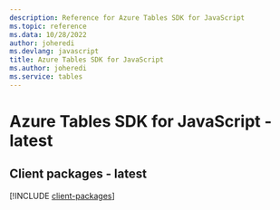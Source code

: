 ```yaml
---
description: Reference for Azure Tables SDK for JavaScript
ms.topic: reference
ms.data: 10/28/2022
author: joheredi
ms.devlang: javascript
title: Azure Tables SDK for JavaScript
ms.author: joheredi
ms.service: tables
---
```

# Azure Tables SDK for JavaScript - latest

## Client packages - latest
[!INCLUDE [client-packages](tables-client-index.md)]